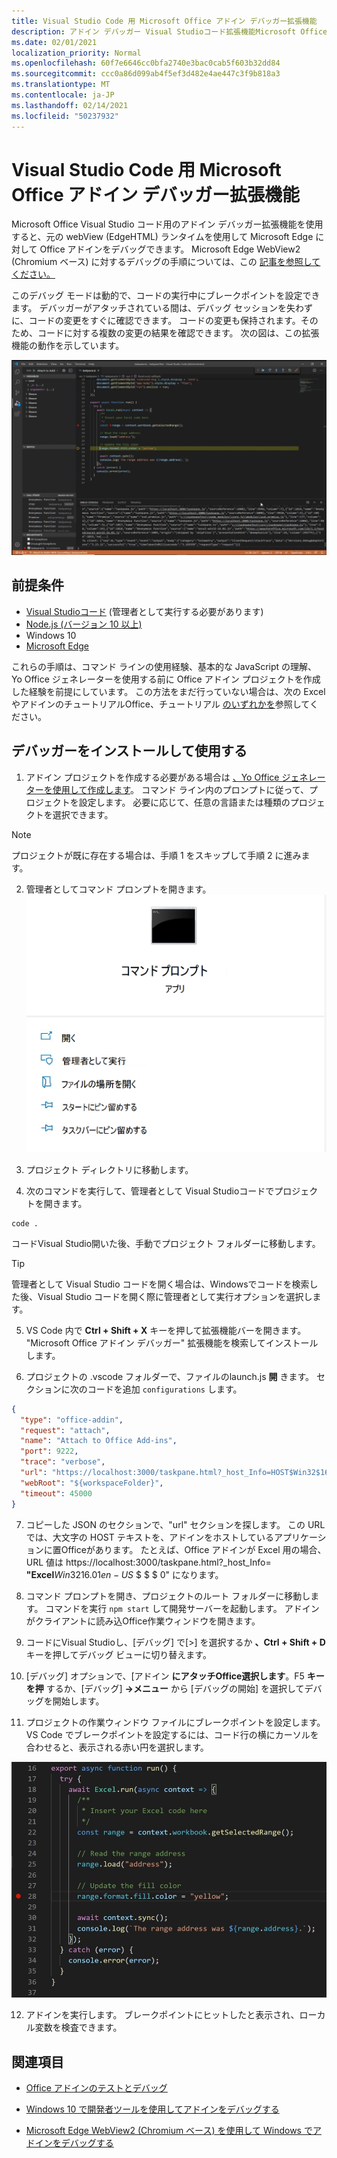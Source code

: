 ```yaml
---
title: Visual Studio Code 用 Microsoft Office アドイン デバッガー拡張機能
description: アドイン デバッガー Visual Studioコード拡張機能Microsoft Office使用して、アドインをデバッグOfficeします。
ms.date: 02/01/2021
localization_priority: Normal
ms.openlocfilehash: 60f7e6646cc0bfa2740e3bac0cab5f603b32dd84
ms.sourcegitcommit: ccc0a86d099ab4f5ef3d482e4ae447c3f9b818a3
ms.translationtype: MT
ms.contentlocale: ja-JP
ms.lasthandoff: 02/14/2021
ms.locfileid: "50237932"
---
```

# <a name="microsoft-office-add-in-debugger-extension-for-visual-studio-code"></a>Visual Studio Code 用 Microsoft Office アドイン デバッガー拡張機能

Microsoft Office Visual Studio コード用のアドイン デバッガー拡張機能を使用すると、元の webView (EdgeHTML) ランタイムを使用して Microsoft Edge に対して Office アドインをデバッグできます。 Microsoft Edge WebView2 (Chromium ベース) に対するデバッグの手順については、この [記事を参照してください。](./debug-desktop-using-edge-chromium.md)

このデバッグ モードは動的で、コードの実行中にブレークポイントを設定できます。 デバッガーがアタッチされている間は、デバッグ セッションを失わずに、コードの変更をすぐに確認できます。 コードの変更も保持されます。そのため、コードに対する複数の変更の結果を確認できます。 次の図は、この拡張機能の動作を示しています。

![Officeアドインのセクションをデバッグするアドイン デバッガー拡張機能](../images/vs-debugger-extension-for-office-addins.jpg)

## <a name="prerequisites"></a>前提条件

- [Visual Studioコード](https://code.visualstudio.com/) (管理者として実行する必要があります)
- [Node.js (バージョン 10 以上)](https://nodejs.org/)
- Windows 10
- [Microsoft Edge](https://www.microsoft.com/edge)

これらの手順は、コマンド ラインの使用経験、基本的な JavaScript の理解、Yo Office ジェネレーターを使用する前に Office アドイン プロジェクトを作成した経験を前提にしています。 この方法をまだ行っていない場合は、次の Excel やアドインのチュートリアルOffice、チュートリアル [のいずれかを](../tutorials/excel-tutorial.md)参照してください。

## <a name="install-and-use-the-debugger"></a>デバッガーをインストールして使用する

1. アドイン プロジェクトを作成する必要がある場合は [、Yo Office ジェネレーターを使用して作成します](../quickstarts/excel-quickstart-jquery.md?tabs=yeomangenerator)。 コマンド ライン内のプロンプトに従って、プロジェクトを設定します。 必要に応じて、任意の言語または種類のプロジェクトを選択できます。

> [!NOTE]
> プロジェクトが既に存在する場合は、手順 1 をスキップして手順 2 に進みます。

2. 管理者としてコマンド プロンプトを開きます。
   ![Windows 10 のコマンド プロンプト オプション ("管理者として実行" を含む)](../images/run-as-administrator-vs-code.jpg)

3. プロジェクト ディレクトリに移動します。

4. 次のコマンドを実行して、管理者として Visual Studioコードでプロジェクトを開きます。

```command&nbsp;line
code .
```

コードVisual Studio開いた後、手動でプロジェクト フォルダーに移動します。

> [!TIP]
> 管理者として Visual Studio コードを開く場合は、Windowsでコードを検索した後、Visual Studio コードを開く際に管理者として実行オプションを選択します。

5. VS Code 内で **Ctrl + Shift + X** キーを押して拡張機能バーを開きます。 "Microsoft Office アドイン デバッガー" 拡張機能を検索してインストールします。

6. プロジェクトの .vscode フォルダーで、ファイルのlaunch.js **開** きます。 セクションに次のコードを追加 `configurations` します。

```JSON
{
  "type": "office-addin",
  "request": "attach",
  "name": "Attach to Office Add-ins",
  "port": 9222,
  "trace": "verbose",
  "url": "https://localhost:3000/taskpane.html?_host_Info=HOST$Win32$16.01$en-US$$$$0",
  "webRoot": "${workspaceFolder}",
  "timeout": 45000
}
```

7. コピーした JSON のセクションで、"url" セクションを探します。 この URL では、大文字の HOST テキストを、アドインをホストしているアプリケーションに置Officeがあります。 たとえば、Office アドインが Excel 用の場合、URL 値は https://localhost:3000/taskpane.html?_host_Info= <strong>"Excel</strong>$Win 32$16.01$en-US$ \$ \$ \$ 0" になります。

8. コマンド プロンプトを開き、プロジェクトのルート フォルダーに移動します。 コマンドを実行 `npm start` して開発サーバーを起動します。 アドインがクライアントに読み込Office作業ウィンドウを開きます。

9. コードにVisual Studioし、[デバッグ] で[>] を選択するか **、Ctrl + Shift + D** キーを押してデバッグ ビューに切り替えます。

10. [デバッグ] オプションで、[アドイン **にアタッチOffice選択します**。F5 **キーを押** するか、[デバッグ] **->メニュー** から [デバッグの開始] を選択してデバッグを開始します。

11. プロジェクトの作業ウィンドウ ファイルにブレークポイントを設定します。 VS Code でブレークポイントを設定するには、コード行の横にカーソルを合わせると、表示される赤い円を選択します。

![VS Code のコード行に赤い円が表示される](../images/set-breakpoint.jpg)

12. アドインを実行します。 ブレークポイントにヒットしたと表示され、ローカル変数を検査できます。

## <a name="see-also"></a>関連項目

* [Office アドインのテストとデバッグ](test-debug-office-add-ins.md)

* [Windows 10 で開発者ツールを使用してアドインをデバッグする](debug-add-ins-using-f12-developer-tools-on-windows-10.md)

* [Microsoft Edge WebView2 (Chromium ベース) を使用して Windows でアドインをデバッグする](debug-desktop-using-edge-chromium.md)
